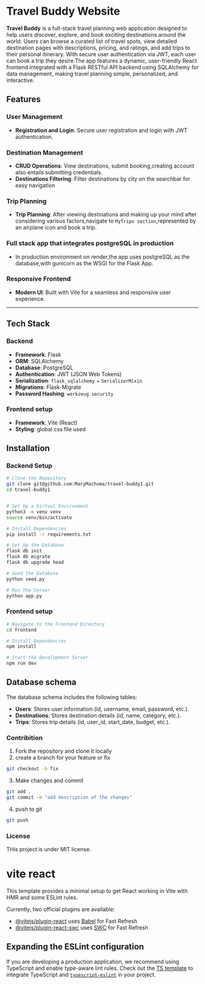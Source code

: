 # Travel Buddy Website

**Travel Buddy** is a full-stack travel planning web application designed to help users discover, explore, and book exciting destinations around the world. Users can browse a curated list of travel spots, view detailed destination pages with descriptions, pricing, and ratings, and add trips to their personal itinerary. With secure user authentication via JWT, each user can book a trip they desire.The app features a dynamic, user-friendly React frontend integrated with a Flask RESTful API backend using SQLAlchemy for data management, making travel planning simple, personalized, and interactive.


## Features

### User Management
- **Registration and Login**: Secure user registration and login with JWT authentication.

### Destination Management
- **CRUD Operations**: View destinations, submit booking,creating account also entails submitting credentials.
- **Destinations Filtering**: Filter destinations by city on the searchbar for easy navigation 

### Trip Planning
- **Trip Planning**: After viewing destinations and making up your mind after considering various factors,navigate to `MyTrips section`,represented by an airplane icon and book a trip.

### Full stack app that integrates postgreSQL in production
- In production environment on render,the app uses postgreSQL as the database,with gunicorn as the WSGI for the Flask App.

### Responsive Frontend
- **Modern UI**: Built with Vite for a seamless and responsive user experience.

---

## Tech Stack

### Backend
- **Framework**: Flask  
- **ORM**: SQLAlchemy  
- **Database**: PostgreSQL
- **Authentication**: JWT (JSON Web Tokens)  
- **Serialization**: `flask_sqlalchemy` + `SerializerMixin`  
- **Migrations**: Flask-Migrate  
- **Password Hashing**: `werkzeug.security` 

### Frontend setup 
- **Framework**: Vite (React)  
- **Styling**: global css file used


## Installation

### Backend Setup

```bash
# Clone the Repository
git clone git@github.com:MaryMachuma/travel-buddy1.git
cd travel-buddy1 


# Set Up a Virtual Environment
python3 -m venv venv
source venv/bin/activate  

# Install Dependencies
pip install -r requirements.txt

# Set Up the Database
flask db init
flask db migrate
flask db upgrade head

# Seed the Database
python seed.py

# Run the Server
python app.py
```


### Frontend setup
```bash 
# Navigate to the Frontend Directory
cd frontend

# Install Dependencies
npm install

# Start the Development Server
npm run dev
```


## Database schema 
The database schema includes the following tables:
- **Users**: Stores user information (id, username, email, password, etc.).
- **Destinations**: Stores destination details (id, name, category, etc.).
- **Trips**: Stores trip details (id, user_id, start_date, budget, etc.).

### Contribition 
1. Fork the repository and clone it locally 
2. create a  branch for your feature or fix 
```bash 
git checkout -b fix 
```
3. Make changes and commit 
```bash 
git add .
git commit -m "add description of the changes"
 ```
 4. push to git 
 ```bash 
 git push 
 ```

 ### License 
 THis project is under MIT license.

















































# vite react 
This template provides a minimal setup to get React working in Vite with HMR and some ESLint rules.

Currently, two official plugins are available:

- [@vitejs/plugin-react](https://github.com/vitejs/vite-plugin-react/blob/main/packages/plugin-react/README.md) uses [Babel](https://babeljs.io/) for Fast Refresh
- [@vitejs/plugin-react-swc](https://github.com/vitejs/vite-plugin-react-swc) uses [SWC](https://swc.rs/) for Fast Refresh

## Expanding the ESLint configuration

If you are developing a production application, we recommend using TypeScript and enable type-aware lint rules. Check out the [TS template](https://github.com/vitejs/vite/tree/main/packages/create-vite/template-react-ts) to integrate TypeScript and [`typescript-eslint`](https://typescript-eslint.io) in your project.


